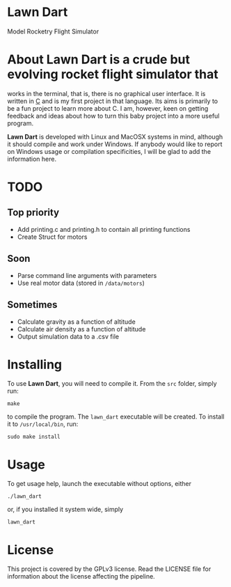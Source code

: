 # Lawn Dart
Model Rocketry Flight Simulator

# About **Lawn Dart** is a crude but evolving rocket flight simulator that
works in the terminal, that is, there is no graphical user interface. It is
written in [C](http://en.wikipedia.org/wiki/C_\(programming_language\)) and is
my first project in that language. Its aims is primarily to be a fun project to
learn more about C. I am, however, keen on getting feedback and ideas about how
to turn this baby project into a more useful program.

**Lawn Dart** is developed with Linux and MacOSX systems in mind, although it
should compile and work under Windows. If anybody would like to report on
Windows usage or compilation specificities, I will be glad to add the
information here.

# TODO
## Top priority
- Add printing.c and printing.h to contain all printing functions
- Create Struct for motors

## Soon
- Parse command line arguments with parameters
- Use real motor data (stored in `/data/motors`)

## Sometimes
- Calculate gravity as a function of altitude
- Calculate air density as a function of altitude
- Output simulation data to a .csv file

# Installing
To use **Lawn Dart**, you will need to compile it. From the `src` folder,
simply run:

```
make
```

to compile the program. The `lawn_dart` executable will be
created. To install it to `/usr/local/bin`, run:

```
sudo make install
```

# Usage
To get usage help, launch the executable without options, either

```
./lawn_dart
```

or, if you installed it system wide, simply

```
lawn_dart
```

# License
This project is covered by the GPLv3 license. Read the LICENSE file for
information about the license affecting the pipeline.

